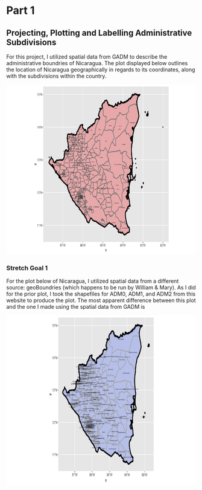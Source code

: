 # Part 1 

## Projecting, Plotting and Labelling Administrative Subdivisions

For this project, I utilized spatial data from GADM to describe the administrative boundries of Nicaragua. The plot displayed below outlines the location of Nicaragua geographically in regards to its coordinates, along with the subdivisions within the country. 

<img src="nicaragua.png" width="900" height="450" />

### Stretch Goal 1

For the plot below of Nicaragua, I utilized spatial data from a different source: geoBoundries (which happens to be run by William & Mary). As I did for the prior plot, I took the shapefiles for ADM0, ADM1, and ADM2 from this website to produce the plot. The most apparent difference between this plot and the one I made using the spatial data from GADM is 

<img src="nicaragua_1.png" width="900" height="450" />

